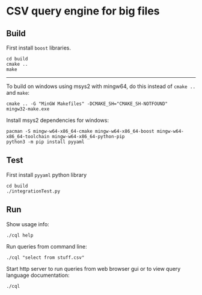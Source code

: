 # CSV query engine for big files
## Build
First install `boost` libraries.
```
cd build
cmake ..
make
```
---
To build on windows using msys2 with mingw64, do this instead of `cmake ..` and `make`:
```
cmake .. -G "MinGW Makefiles" -DCMAKE_SH="CMAKE_SH-NOTFOUND"
mingw32-make.exe
```
Install msys2 dependencies for windows:
```
pacman -S mingw-w64-x86_64-cmake mingw-w64-x86_64-boost mingw-w64-x86_64-toolchain mingw-w64-x86_64-python-pip
python3 -m pip install pyyaml
```
## Test
First install `pyyaml` python library
```
cd build
./integrationTest.py
```
## Run
Show usage info:
```
./cql help
```
Run queries from command line:
```
./cql "select from stuff.csv"
```
Start http server to run queries from web browser gui or to view query language documentation:
```
./cql
```
